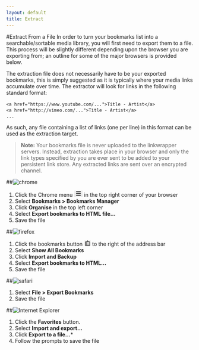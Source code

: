 ```yaml
---
layout: default
title: Extract
---
```


#Extract From a File
In order to turn your bookmarks list into a searchable/sortable media library, you will first need to export them to a file. This process will be slightly different depending upon the browser you are exporting from; an outline for some of the major browsers is provided below.

The extraction file does not necessarily have to be your exported bookmarks, this is simply suggested as it is typically where your media links accumulate over time. The extractor will look for links in the following standard format:

```
<a href="https://www.youtube.com/...">Title - Artist</a>
<a href="http://vimeo.com/...">Title - Artist</a>
...
```

As such, any file containing a list of links (one per line) in this format can be used as the extraction target.

>**Note:** Your bookmarks file is never uploaded to the linkwrapper servers. Instead, extraction takes place in your browser and only the link types specified by you are ever sent to be added to your persistent link store. Any extracted links are sent over an encrypted channel.

##![chrome](/img/chrome.png)
1. Click the Chrome menu ![chrome menu](/img/docs/chromeMenu.png) in the top right corner of your browser
2. Select **Bookmarks > Bookmarks Manager**
3. Click **Organise** in the top left corner
4. Select **Export bookmarks to HTML file...**
5. Save the file

##![firefox](/img/firefox.png)
1. Click the bookmarks button ![firefox menu](/img/docs/firefoxMenu.png) to the right of the address bar
2. Select **Show All Bookmarks**
3. Click **Import and Backup**
4. Select **Export bookmarks to HTML...**
5. Save the file

##![safari](/img/safari.png)
1. Select **File > Export Bookmarks**
2. Save the file

##![Internet Explorer](/img/ie.png)
1. Click the **Favorites** button.
2. Select **Import and export...**
3. Click **Export to a file...***
4. Follow the prompts to save the file
